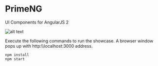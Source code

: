 # PrimeNG
UI Components for AngularJS 2

![alt text](http://www.primefaces.org/images/primeng.png "PrimeNG")

Execute the following commands to run the showcase. A browser window pops up with http:\\\\localhost:3000 address.

```
npm install
npm start
```
